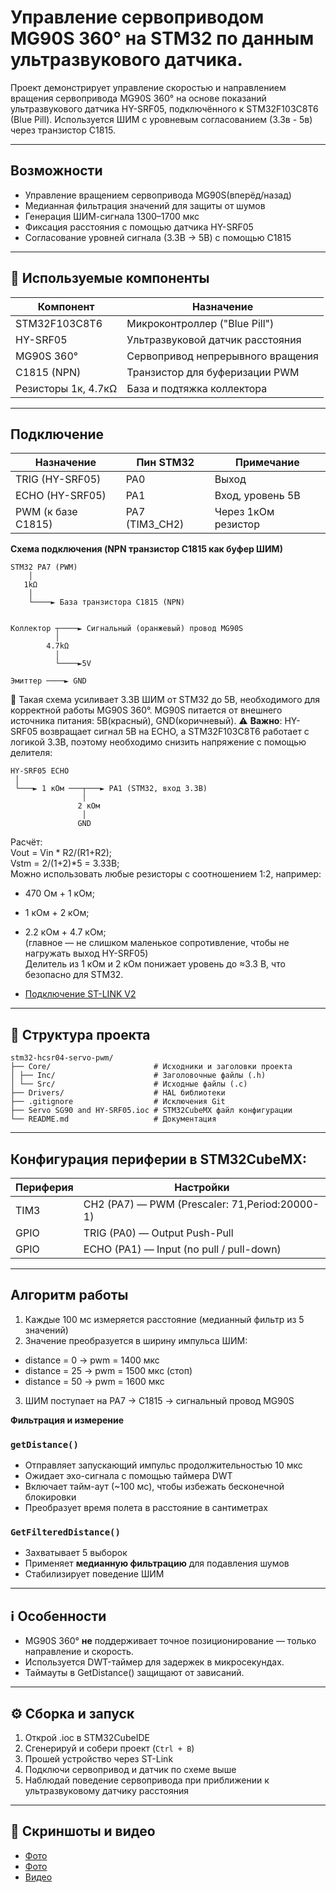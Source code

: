 # Управление сервоприводом MG90S 360° на STM32 по данным ультразвукового датчика.

Проект демонстрирует управление скоростью и направлением вращения сервопривода MG90S 360° на основе показаний ультразвукового датчика HY-SRF05, подключённого к STM32F103C8T6 (Blue Pill). Используется ШИМ с уровневым согласованием (3.3в - 5в) через транзистор C1815.

---

## Возможности
- Управление вращением сервопривода MG90S(вперёд/назад)  
- Медианная фильтрация значений для защиты от шумов  
- Генерация ШИМ-сигнала 1300–1700 мкс  
- Фиксация расстояния с помощью датчика HY-SRF05  
- Согласование уровней сигнала (3.3В → 5В) с помощью C1815  

---
## 📐 Используемые компоненты

| Компонент           | Назначение                             |  
|---------------------|----------------------------------------|  
| STM32F103C8T6       | Микроконтроллер ("Blue Pill")          |  
| HY-SRF05            | Ультразвуковой датчик расстояния       |  
| MG90S 360°          | Сервопривод непрерывного вращения      |  
| C1815 (NPN)         | Транзистор для буферизации PWM         |  
| Резисторы 1к, 4.7кΩ | База и подтяжка коллектора             |  

---
## Подключение

| Назначение         | Пин STM32        | Примечание                    |  
|--------------------|------------------|-------------------------------|  
| TRIG (HY-SRF05)    | PA0              | Выход                         |  
| ECHO (HY-SRF05)    | PA1              | Вход, уровень 5В              |  
| PWM (к базе C1815) | PA7 (TIM3_CH2)   | Через 1кОм резистор           |  

**Схема подключения (NPN транзистор C1815 как буфер ШИМ)**  
```
STM32 PA7 (PWM)
    │
   1kΩ
    │
    └────► База транзистора C1815 (NPN)


Коллектор ┬────► Сигнальный (оранжевый) провод MG90S
          │     
        4.7kΩ  
          │     
          └────►5V    

Эмиттер ────► GND
```
🔧 Такая схема усиливает 3.3В ШИМ от STM32 до 5В, необходимого для корректной работы MG90S 360°. MG90S питается от внешнего источника питания: 5В(красный), GND(коричневый).
⚠️ **Важно**:
HY-SRF05 возвращает сигнал 5В на ECHO, а STM32F103C8T6 работает с логикой 3.3В, поэтому необходимо снизить напряжение с помощью делителя:
```
HY-SRF05 ECHO
 │
 └───► 1 кОм ───┬───► PA1 (STM32, вход 3.3В)
                │
               2 кОм
                │
               GND
```
Расчёт:  
Vout = Vin * R2/(R1+R2);  
Vstm = 2/(1+2)*5 = 3.33В;  
Можно использовать любые резисторы с соотношением 1:2, например:  
 - 470 Ом + 1 кОм;  
 - 1 кОм + 2 кОм;  
 - 2.2 кОм + 4.7 кОм;  
(главное — не слишком маленькое сопротивление, чтобы не нагружать выход HY-SRF05)  
Делитель из 1 кОм и 2 кОм понижает уровень до ≈3.3 В, что безопасно для STM32.  

- [Подключение ST-LINK V2](https://github.com/user-attachments/assets/11cf20ef-1757-43f4-bd80-f0e9caa32841)

---
## 📂 Структура проекта
```
stm32-hcsr04-servo-pwm/
├── Core/                       # Исходники и заголовки проекта
│ ├── Inc/                      # Заголовочные файлы (.h)
│ └── Src/                      # Исходные файлы (.c)
├── Drivers/                    # HAL библиотеки
├── .gitignore                  # Исключения Git
├── Servo SG90 and HY-SRF05.ioc # STM32CubeMX файл конфигурации
└── README.md                   # Документация
```

---
## Конфигурация периферии в STM32CubeMX:

|Периферия |                Настройки                     |  
|----------|----------------------------------------------|  
|TIM3      |CH2 (PA7) — PWM (Prescaler: 71,Period:20000-1)|   
|GPIO      |TRIG (PA0) — Output Push-Pull                 |  
|GPIO      |ECHO (PA1) — Input (no pull / pull-down)      |  

---
## Алгоритм работы
1. Каждые 100 мс измеряется расстояние (медианный фильтр из 5 значений)    
2. Значение преобразуется в ширину импульса ШИМ:  
 - distance = 0 → pwm = 1400 мкс  
 - distance = 25 → pwm = 1500 мкс (стоп)  
 - distance = 50 → pwm = 1600 мкс  
3. ШИМ поступает на PA7 → C1815 → сигнальный провод MG90S  

**Фильтрация и измерение**

### `getDistance()`
- Отправляет запускающий импульс продолжительностью 10 мкс
- Ожидает эхо-сигнала с помощью таймера DWT
- Включает тайм-аут (~100 мс), чтобы избежать бесконечной блокировки
- Преобразует время полета в расстояние в сантиметрах

### `GetFilteredDistance()`
- Захватывает 5 выборок
- Применяет **медианную фильтрацию** для подавления шумов
- Стабилизирует поведение ШИМ

---
## ℹ️ Особенности
 - MG90S 360° **не** поддерживает точное позиционирование — только направление и скорость.  
 - Используется DWT-таймер для задержек в микросекундах.  
 - Таймауты в GetDistance() защищают от зависаний.  

---
## ⚙️ Сборка и запуск
1. Открой .ioc в STM32CubeIDE  
2. Сгенерируй и собери проект (`Ctrl + B`)  
3. Прошей устройство через ST-Link  
4. Подключи сервопривод и датчик по схеме выше  
5. Наблюдай поведение сервопривода при приближении к ультразвуковому датчику расстояния

---
## 🎥 Скриншоты и видео
- [Фото](https://github.com/user-attachments/assets/dcc48239-343f-42b0-9f82-14d549f34399)
- [Фото](https://github.com/user-attachments/assets/dedda390-5166-4c29-be87-d3cdb2024f09)
- [Видео](https://youtube.com/shorts/hdxZxFY5Pmg?feature=share)